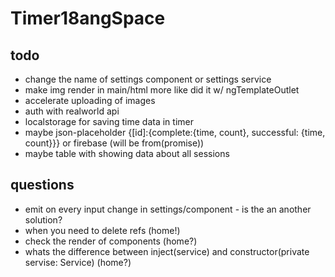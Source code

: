 # Timer18angSpace

## todo

- change the name of settings component or settings service
- make img render in main/html more like did it w/ ngTemplateOutlet
- accelerate uploading of images
- auth with realworld api
- localstorage for saving time data in timer
- maybe json-placeholder {[id]:{complete:{time, count}, successful: {time, count}}} or firebase (will be from(promise))
- maybe table with showing data about all sessions

## questions

- emit on every input change in settings/component - is the an another solution?
- when you need to delete refs (home!)
- check the render of components (home?)
- whats the difference between inject(service) and constructor(private servise: Service) (home?)
